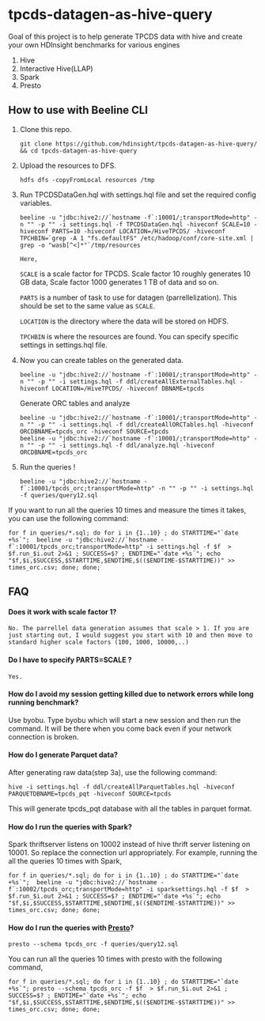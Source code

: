 # tpcds-datagen-as-hive-query

Goal of this project is to help generate TPCDS data with hive and create your own HDInsight benchmarks for various engines 

1. Hive
2. Interactive Hive(LLAP)
3. Spark
4. Presto


## How to use with Beeline CLI

1. Clone this repo.

    ```shell
    git clone https://github.com/hdinsight/tpcds-datagen-as-hive-query/ && cd tpcds-datagen-as-hive-query
    ```

2. Upload the resources to DFS.
    ```shell
    hdfs dfs -copyFromLocal resources /tmp
    ```    
    
3. Run TPCDSDataGen.hql with settings.hql file and set the required config variables.
    ```shell
    beeline -u "jdbc:hive2://`hostname -f`:10001/;transportMode=http" -n "" -p "" -i settings.hql -f TPCDSDataGen.hql -hiveconf SCALE=10 -hiveconf PARTS=10 -hiveconf LOCATION=/HiveTPCDS/ -hiveconf TPCHBIN=`grep -A 1 "fs.defaultFS" /etc/hadoop/conf/core-site.xml | grep -o "wasb[^<]*"`/tmp/resources  
    ```
       Here, 
    
    `SCALE` is a scale factor for TPCDS. Scale factor 10 roughly generates 10 GB data, Scale factor 1000 generates 1 TB of data and so on.
    
    `PARTS` is a number of task to use for datagen (parrellelization). This should be set to the same value as `SCALE`. 
    
    `LOCATION` is the directory where the data will be stored on HDFS. 
    
    `TPCHBIN` is where the resources are found. You can specify specific settings in settings.hql file.

4. Now you can create tables on the generated data.
    ```shell
    beeline -u "jdbc:hive2://`hostname -f`:10001/;transportMode=http" -n "" -p "" -i settings.hql -f ddl/createAllExternalTables.hql -hiveconf LOCATION=/HiveTPCDS/ -hiveconf DBNAME=tpcds
    ```
    Generate ORC tables and analyze
    ```shell
    beeline -u "jdbc:hive2://`hostname -f`:10001/;transportMode=http" -n "" -p "" -i settings.hql -f ddl/createAllORCTables.hql -hiveconf ORCDBNAME=tpcds_orc -hiveconf SOURCE=tpcds
    beeline -u "jdbc:hive2://`hostname -f`:10001/;transportMode=http" -n "" -p "" -i settings.hql -f ddl/analyze.hql -hiveconf ORCDBNAME=tpcds_orc 
    ```

5. Run the queries !
    ```shell
    beeline -u "jdbc:hive2://`hostname -f`:10001/tpcds_orc;transportMode=http" -n "" -p "" -i settings.hql -f queries/query12.sql 
    ```

If you want to run all the queries 10 times and measure the times it takes, you can use the following command:

    for f in queries/*.sql; do for i in {1..10} ; do STARTTIME="`date +%s`";  beeline -u "jdbc:hive2://`hostname -f`:10001/tpcds_orc;transportMode=http" -i settings.hql -f $f  > $f.run_$i.out 2>&1 ; SUCCESS=$? ; ENDTIME="`date +%s`"; echo "$f,$i,$SUCCESS,$STARTTIME,$ENDTIME,$(($ENDTIME-$STARTTIME))" >> times_orc.csv; done; done;


## FAQ

#### Does it work with scale factor 1?

    No. The parrellel data generation assumes that scale > 1. If you are just starting out, I would suggest you start with 10 and then move to standard higher scale factors (100, 1000, 10000,..)

#### Do I have to specify PARTS=SCALE ?

    Yes.

#### How do I avoid my session getting killed due to network errors while long running benchmark?
    
   Use byobu. Type byobu which will start a new session and then run the command. It will be there when you come back even if your network connection is broken. 
   
#### How do I generate Parquet data?

   After generating raw data(step 3a), use the following command:
    
   ```
   hive -i settings.hql -f ddl/createAllParquetTables.hql -hiveconf PARQUETDBNAME=tpcds_pqt -hiveconf SOURCE=tpcds
   ```
    
   This will generate tpcds_pqt database with all the tables in parquet format.

#### How do I run the queries with Spark?
   
   Spark thriftserver listens on 10002 instead of hive thrift server listening on 10001. So replace the connection url appropriately. For example, running the all the queries 10 times with Spark,
   
   ```
for f in queries/*.sql; do for i in {1..10} ; do STARTTIME="`date +%s`";  beeline -u "jdbc:hive2://`hostname -f`:10002/tpcds_orc;transportMode=http" -i sparksettings.hql -f $f  > $f.run_$i.out 2>&1 ; SUCCESS=$? ; ENDTIME="`date +%s`"; echo "$f,$i,$SUCCESS,$STARTTIME,$ENDTIME,$(($ENDTIME-$STARTTIME))" >> times_orc.csv; done; done;
   ```

#### How do I run the queries with [Presto](https://github.com/dharmeshkakadia/presto-hdinsight)?
   
   ```
   presto --schema tpcds_orc -f queries/query12.sql
   ```
   
   You can run all the queries 10 times with presto with the following command,
   
   ```
   for f in queries/*.sql; do for i in {1..10} ; do STARTTIME="`date +%s`"; presto --schema tpcds_orc -f $f  > $f.run_$i.out 2>&1 ; SUCCESS=$? ; ENDTIME="`date +%s`"; echo "$f,$i,$SUCCESS,$STARTTIME,$ENDTIME,$(($ENDTIME-$STARTTIME))" >> times_orc.csv; done; done;
   ```
